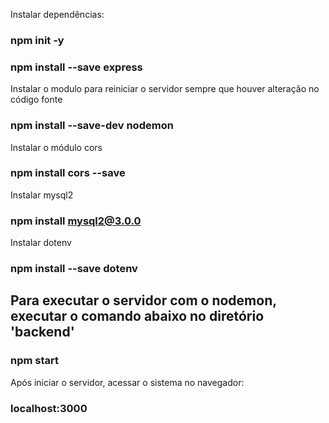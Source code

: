 Instalar dependências:

### npm init -y

### npm install --save express

Instalar o modulo para reiniciar o servidor sempre que houver alteração no código fonte 
### npm install --save-dev nodemon

Instalar o módulo cors
### npm install cors --save

Instalar mysql2
### npm install mysql2@3.0.0

Instalar dotenv
### npm install --save dotenv

## Para executar o servidor com o nodemon, executar o comando abaixo no diretório 'backend'

### npm start

Após iniciar o servidor, acessar o sistema no navegador:
### localhost:3000
